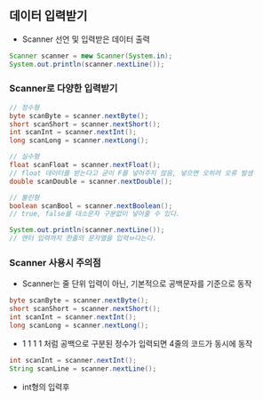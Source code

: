 ## 데이터 입력받기
- Scanner 선언 및 입력받은 데이터 출력
```java
Scanner scanner = new Scanner(System.in);
System.out.println(scanner.nextLine());
```

### Scanner로 다양한 입력받기
```java
// 정수형
byte scanByte = scanner.nextByte();
short scanShort = scanner.nextShort();
int scanInt = scanner.nextInt();
long scanLong = scanner.nextLong();

// 실수형
float scanFloat = scanner.nextFloat();
// float 데이터를 받는다고 굳이 F를 넣어주지 않음, 넣으면 오히려 오류 발생
double scanDouble = scanner.nextDouble();

// 불린형
boolean scanBool = scanner.nextBoolean();
// true, false를 대소문자 구분없이 넣어줄 수 있다.

System.out.println(scanner.nextLine());
// 엔터 입력까지 한줄의 문자열을 입력ㅂ다는다.
```

### Scanner 사용시 주의점
- Scanner는 줄 단위 입력이 아닌, 기본적으로 공백문자를 기준으로 동작
```java
byte scanByte = scanner.nextByte();
short scanShort = scanner.nextShort();
int scanInt = scanner.nextInt();
long scanLong = scanner.nextLong();
```
- 1 1 1 1 처럼 공백으로 구분된 정수가 입력되면 4줄의 코드가 동시에 동작


```java
int scanInt = scanner.nextInt();
String scanLine = scanner.nextLine();
```
- int형의 입력후 